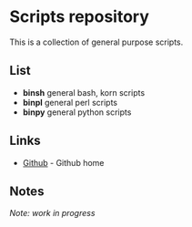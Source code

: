# Scripts repository

This is a collection of general purpose scripts.

## List

* **binsh** general bash, korn scripts
* **binpl** general perl scripts
* **binpy** general python scripts

## Links

* [Github](https://www.github.com/) - Github home

## Notes

*Note: work in progress*
